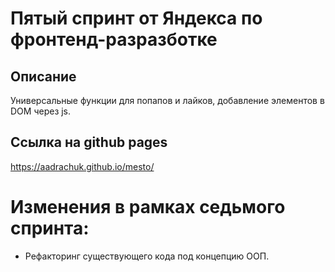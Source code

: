 # Пятый спринт от Яндекса по фронтенд-разразботке 

## Описание
Универсальные функции для попапов и лайков, добавление элементов в DOM через js.

## Ссылка на github pages
https://aadrachuk.github.io/mesto/ 

# Изменения в рамках седьмого спринта:
* Рефакторинг существующего кода под концепцию ООП.